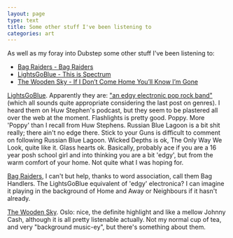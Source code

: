```yaml
---
layout: page
type: text
title: Some other stuff I've been listening to
categories: art 
---
```

As well as my foray into Dubstep some other stuff I've been listening to:

* [Bag Raiders - Bag Raiders](http://www.thelineofbestfit.com/2011/01/bag-raiders-bag-raiders/)
* [LightsGoBlue - This is Spectrum](http://www.bbc.co.uk/blogs/introducing/2010/11/tip_of_the_week_lights_go_blue.shtml)
* [The Wooden Sky - If I Don’t Come Home You’ll Know I’m Gone](http://www.thelineofbestfit.com/2010/12/the-wooden-sky-if-i-dont-come-home-youll-know-im-gone-2/)

[LightsGoBlue](http://www.lightsgoblue.com/). Apparently they are: ["an edgy electronic pop rock band"](http://brand.bensherman.com/unsigned/) (which all sounds quite appropriate considering the last post on genres). I heard them on Huw Stephen's podcast, but they seem to be plastered all over the web at the moment. Flashlights is pretty good. Poppy. More 'Poppy' than I recall from Huw Stephens. Russian Blue Lagoon is a bit shit really; there ain't no edge there. Stick to your Guns is difficult to comment on following Russian Blue Lagoon. Wicked Depths is ok, The Only Way We Look, quite like it. Glass hearts ok. Basically, probably ace if you are a 16 year posh school girl and into thinking you are a bit 'edgy', but from the warm comfort of your home. Not quite what I was hoping for.

[Bag Raiders](http://bagraiders.com/), I can't but help, thanks to word association, call them Bag Handlers. The LightsGoBlue equivalent of 'edgy' electronica? I can imagine it playing in the background of Home and Away or Neighbours if it hasn't already.

[The Wooden Sky](http://www.myspace.com/thewoodensky). Oslo: nice, the definite highlight and like a mellow Johnny Cash, although it is all pretty listenable actually. Not my normal cup of tea, and very "background music-ey", but there's something about them. 
